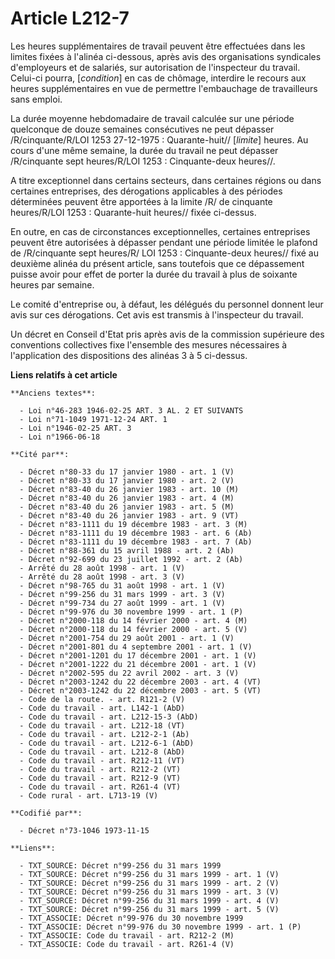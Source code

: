 # Article L212-7

Les heures supplémentaires de travail peuvent être effectuées dans les limites fixées à l'alinéa ci-dessous, après avis des
organisations syndicales d'employeurs et de salariés, sur autorisation de l'inspecteur du travail. Celui-ci pourra,
[*condition*] en cas de chômage, interdire le recours aux heures supplémentaires en vue de permettre l'embauchage de
travailleurs sans emploi.

La durée moyenne hebdomadaire de travail calculée sur une période quelconque de douze semaines consécutives ne peut
dépasser /R/cinquante/R/LOI  1253 27-12-1975 : Quarante-huit// [*limite*] heures. Au cours d'une même semaine, la durée du
travail ne peut dépasser /R/cinquante sept heures/R/LOI  1253 : Cinquante-deux heures//.

A titre exceptionnel dans certains secteurs, dans certaines régions ou dans certaines entreprises, des dérogations
applicables à des périodes déterminées peuvent être apportées à la limite /R/ de cinquante heures/R/LOI  1253 : Quarante-huit
heures// fixée ci-dessus.

En outre, en cas de circonstances exceptionnelles, certaines entreprises peuvent être autorisées à dépasser pendant une
période limitée le plafond de /R/cinquante sept heures/R/ LOI  1253 : Cinquante-deux heures// fixé au deuxième alinéa du
présent article, sans toutefois que ce dépassement puisse avoir pour effet de porter la durée du travail à plus de soixante
heures par semaine.

Le comité d'entreprise ou, à défaut, les délégués du personnel donnent leur avis sur ces dérogations. Cet avis est transmis à
l'inspecteur du travail.

Un décret en Conseil d'Etat pris après avis de la commission supérieure des conventions collectives fixe l'ensemble des
mesures nécessaires à l'application des dispositions des alinéas 3 à 5 ci-dessus.

**Liens relatifs à cet article**

	**Anciens textes**:

	  - Loi n°46-283 1946-02-25 ART. 3 AL. 2 ET SUIVANTS
	  - Loi n°71-1049 1971-12-24 ART. 1
	  - Loi n°1946-02-25 ART. 3
	  - Loi n°1966-06-18

	**Cité par**:

	  - Décret n°80-33 du 17 janvier 1980 - art. 1 (V)
	  - Décret n°80-33 du 17 janvier 1980 - art. 2 (V)
	  - Décret n°83-40 du 26 janvier 1983 - art. 10 (M)
	  - Décret n°83-40 du 26 janvier 1983 - art. 4 (M)
	  - Décret n°83-40 du 26 janvier 1983 - art. 5 (M)
	  - Décret n°83-40 du 26 janvier 1983 - art. 9 (VT)
	  - Décret n°83-1111 du 19 décembre 1983 - art. 3 (M)
	  - Décret n°83-1111 du 19 décembre 1983 - art. 6 (Ab)
	  - Décret n°83-1111 du 19 décembre 1983 - art. 7 (Ab)
	  - Décret n°88-361 du 15 avril 1988 - art. 2 (Ab)
	  - Décret n°92-699 du 23 juillet 1992 - art. 2 (Ab)
	  - Arrêté du 28 août 1998 - art. 1 (V)
	  - Arrêté du 28 août 1998 - art. 3 (V)
	  - Décret n°98-765 du 31 août 1998 - art. 1 (V)
	  - Décret n°99-256 du 31 mars 1999 - art. 3 (V)
	  - Décret n°99-734 du 27 août 1999 - art. 1 (V)
	  - Décret n°99-976 du 30 novembre 1999 - art. 1 (P)
	  - Décret n°2000-118 du 14 février 2000 - art. 4 (M)
	  - Décret n°2000-118 du 14 février 2000 - art. 5 (V)
	  - Décret n°2001-754 du 29 août 2001 - art. 1 (V)
	  - Décret n°2001-801 du 4 septembre 2001 - art. 1 (V)
	  - Décret n°2001-1201 du 17 décembre 2001 - art. 1 (V)
	  - Décret n°2001-1222 du 21 décembre 2001 - art. 1 (V)
	  - Décret n°2002-595 du 22 avril 2002 - art. 3 (V)
	  - Décret n°2003-1242 du 22 décembre 2003 - art. 4 (VT)
	  - Décret n°2003-1242 du 22 décembre 2003 - art. 5 (VT)
	  - Code de la route. - art. R121-2 (V)
	  - Code du travail - art. L142-1 (AbD)
	  - Code du travail - art. L212-15-3 (AbD)
	  - Code du travail - art. L212-18 (VT)
	  - Code du travail - art. L212-2-1 (Ab)
	  - Code du travail - art. L212-6-1 (AbD)
	  - Code du travail - art. L212-8 (AbD)
	  - Code du travail - art. R212-11 (VT)
	  - Code du travail - art. R212-2 (VT)
	  - Code du travail - art. R212-9 (VT)
	  - Code du travail - art. R261-4 (VT)
	  - Code rural - art. L713-19 (V)

	**Codifié par**:

	  - Décret n°73-1046 1973-11-15

	**Liens**:

	  - TXT_SOURCE: Décret n°99-256 du 31 mars 1999
	  - TXT_SOURCE: Décret n°99-256 du 31 mars 1999 - art. 1 (V)
	  - TXT_SOURCE: Décret n°99-256 du 31 mars 1999 - art. 2 (V)
	  - TXT_SOURCE: Décret n°99-256 du 31 mars 1999 - art. 3 (V)
	  - TXT_SOURCE: Décret n°99-256 du 31 mars 1999 - art. 4 (V)
	  - TXT_SOURCE: Décret n°99-256 du 31 mars 1999 - art. 5 (V)
	  - TXT_ASSOCIE: Décret n°99-976 du 30 novembre 1999
	  - TXT_ASSOCIE: Décret n°99-976 du 30 novembre 1999 - art. 1 (P)
	  - TXT_ASSOCIE: Code du travail - art. R212-2 (M)
	  - TXT_ASSOCIE: Code du travail - art. R261-4 (V)
